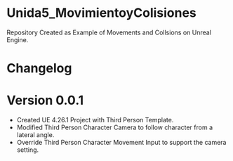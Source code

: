 # Unida5_MovimientoyColisiones

Repository Created as Example of Movements and Collsions on Unreal Engine.

# Changelog

# Version 0.0.1

- Created UE 4.26.1 Project with Third Person Template.
- Modified Third Person Character Camera to follow character from a lateral angle.
- Override Third Person Character Movement Input to support the camera setting.
